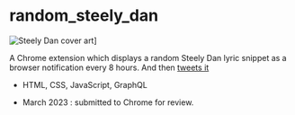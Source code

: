 # random_steely_dan

![Steely Dan cover art](https://media.graphassets.com/zXHP7H3RzWK8gzEqyJLx)]

A Chrome extension which displays a random Steely Dan lyric snippet as a browser notification every 8 hours. And then [tweets it](https://twitter.com/randomsteelydan)

- HTML, CSS, JavaScript, GraphQL 

- March 2023 : submitted to Chrome for review.



